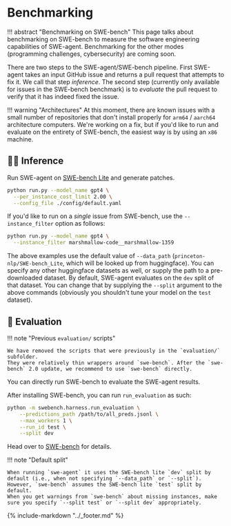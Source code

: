 # Benchmarking

!!! abstract "Benchmarking on SWE-bench"
    This page talks about benchmarking on SWE-bench to measure the software engineering capabilities of SWE-agent.
    Benchmarking for the other modes (programming challenges, cybersecurity) are coming soon.

There are two steps to the SWE-agent/SWE-bench pipeline. First SWE-agent takes an input GitHub issue and returns a pull request that attempts to fix it. We call that step *inference*. The second step (currently only available for issues in the SWE-bench benchmark) is to *evaluate* the pull request to verify that it has indeed fixed the issue.

!!! warning "Architectures"
    At this moment, there are known issues with a small number of repositories that don't install properly for `arm64` / `aarch64` architecture computers. We're working on a fix, but if you'd like to run and evaluate on the entirety of SWE-bench, the easiest way is by using an `x86` machine.

## 👩‍💻 Inference <a name="inference"></a>

Run SWE-agent on [SWE-bench Lite](https://www.swebench.com/lite.html) and generate patches.

```bash
python run.py --model_name gpt4 \
  --per_instance_cost_limit 2.00 \
  --config_file ./config/default.yaml
```

If you'd like to run on a *single* issue from SWE-bench, use the `--instance_filter` option as follows:
```bash
python run.py --model_name gpt4 \
  --instance_filter marshmallow-code__marshmallow-1359
```

The above examples use the default value of `--data_path` (`princeton-nlp/SWE-bench_Lite`, which will be looked up from huggingface).
You can specify any other huggingface datasets as well, or supply the path to a pre-downloaded dataset.
By default, SWE-agent evaluates on the `dev` split of that dataset.
You can change that by supplying the `--split` argument to the above commands (obviously you shouldn't tune your model on the `test` dataset).

## 🧪 Evaluation <a name="evaluation"></a>

!!! note "Previous `evaluation/` scripts"

    We have removed the scripts that were previously in the `evaluation/` subfolder.
    They were relatively thin wrappers around `swe-bench`. After the `swe-bench` 2.0 update, we recommend to use `swe-bench` directly.

You can directly run SWE-bench to evaluate the SWE-agent results.

After installing SWE-bench, you can run `run_evaluation` as such:

```bash
python -m swebench.harness.run_evaluation \
    --predictions_path /path/to/all_preds.jsonl \
    --max_workers 1 \
    --run_id test \
    --split dev
```

Head over to [SWE-bench](https://github.com/princeton-nlp/SWE-bench/) for details.

!!! note "Default split"

    When running `swe-agent` it uses the SWE-bench lite `dev` split by default (i.e., when not specifying `--data_path` or `--split`).
    However, `swe-bench` assumes the SWE-bench lite `test` split by default.
    When you get warnings from `swe-bench` about missing instances, make sure you specify `--split test` or `--split dev` appropriately.

{% include-markdown "../_footer.md" %}
